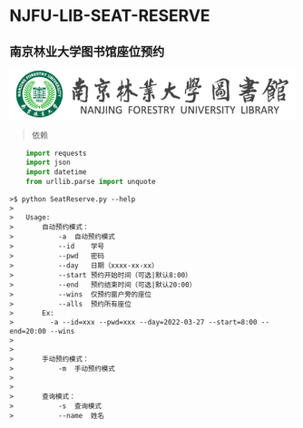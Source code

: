 # NJFU-LIB-SEAT-RESERVE
## 南京林业大学图书馆座位预约

![njfulogo](https://github.com/xangle/NJFU-LIB-SEAT-RESERVE/blob/main/njfulogo.png)

> 依赖

```python
    import requests
    import json
    import datetime
    from urllib.parse import unquote
```


```shell
>$ python SeatReserve.py --help
>
>	Usage:
>		自动预约模式：
>			-a	自动预约模式
>			--id	学号
>			--pwd	密码
>			--day	日期（xxxx-xx-xx）
>			--start	预约开始时间（可选|默认8:00）
>			--end	预约结束时间（可选|默认20:00）
>			--wins	仅预约窗户旁的座位
>			--alls	预约所有座位
>		Ex:
>		  -a --id=xxx --pwd=xxx --day=2022-03-27 --start=8:00 --end=20:00 --wins
>
>
>		手动预约模式：
>			-m	手动预约模式
>
>
>		查询模式：
>			-s	查询模式
>			--name	姓名
```

